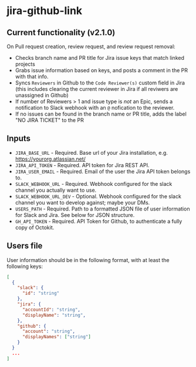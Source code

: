 # jira-github-link

## Current functionality (v2.1.0)

On Pull request creation, review request, and review request removal:
 - Checks branch name and PR title for Jira issue keys that match linked projects
 - Grabs issue information based on keys, and posts a comment in the PR with that info.
 - Syncs `Reviewers` in Github to the `Code Reviewer(s)` custom field in Jira (this includes clearing the current reviewer in Jira if all reviwers are unassigned in Github)
 - If number of Reviewers > 1 and issue type is _not_ an Epic, sends a notification to Slack webhook with an `@` nofication to the reviewer.
 - If no issues can be found in the branch name or PR title, adds the label "NO JIRA TICKET" to the PR

## Inputs

- `JIRA_BASE_URL` - Required. Base url of your Jira installation, e.g. <https://yourorg.atlassian.net/>
- `JIRA_API_TOKEN` - Required. API token for Jira REST API.
- `JIRA_USER_EMAIL` - Required. Email of the user the Jira API token belongs to.
- `SLACK_WEBHOOK_URL` - Required. Webhook configured for the slack channel you actually want to use.
- `SLACK_WEBHOOK_URL_DEV` - Optional. Webhook configured for the slack channel you want to develop against; maybe your DMs.
- `USERS_PATH` - Required. Path to a formatted JSON file of user information for Slack and Jira. See below for JSON structure.
- `GH_API_TOKEN` - Required. API Token for Github, to authenticate a fully copy of Octokit.

## Users file

User information should be in the following format, with at least the following keys:

```json
[
  {
    "slack": {
      "id": "string"
    },
    "jira": {
      "accountId": "string",
      "displayName": "string",
    },
    "github": {
      "account": "string",
      "displayNames": ["string"]
    }
  }
  ...
]
```
